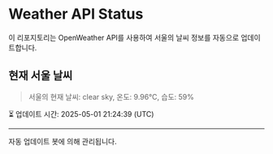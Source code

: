 
# Weather API Status

이 리포지토리는 OpenWeather API를 사용하여 서울의 날씨 정보를 자동으로 업데이트합니다.

## 현재 서울 날씨
> 서울의 현재 날씨: clear sky, 온도: 9.96°C, 습도: 59%

⏳ 업데이트 시간: 2025-05-01 21:24:39 (UTC)

---
자동 업데이트 봇에 의해 관리됩니다.
